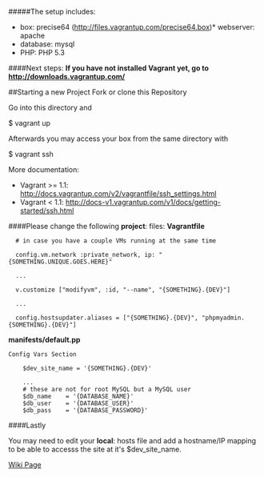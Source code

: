 
#####The setup includes:
* box:       precise64 (http://files.vagrantup.com/precise64.box)* webserver: apache
* database:  mysql
* PHP:       PHP 5.3

####Next steps:
**If you have not installed Vagrant yet, go to http://downloads.vagrantup.com/**

##Starting a new Project
Fork or clone this Repository

Go into this directory and

$ vagrant up

Afterwards you may access your box  from the same directory with

$ vagrant ssh

More documentation:
* Vagrant >= 1.1: http://docs.vagrantup.com/v2/vagrantfile/ssh_settings.html
* Vagrant <  1.1: http://docs-v1.vagrantup.com/v1/docs/getting-started/ssh.html

####Please change the following **project**: files:
**Vagrantfile**

      # in case you have a couple VMs running at the same time

      config.vm.network :private_network, ip: "{SOMETHING.UNIQUE.GOES.HERE}"

      ...

      v.customize ["modifyvm", :id, "--name", "{SOMETHING}.{DEV}"]

      ...
      
      config.hostsupdater.aliases = ["{SOMETHING}.{DEV}", "phpmyadmin.{SOMETHING}.{DEV}"]


**manifests/default.pp**

    Config Vars Section

        $dev_site_name = '{SOMETHING}.{DEV}'

        ...
        # these are not for root MySQL but a MySQL user
        $db_name    = '{DATABASE_NAME}'
        $db_user    = '{DATABASE_USER}'
        $db_pass    = '{DATABASE_PASSWORD}'
        
####Lastly

You may need to edit your **local**: hosts file and add a hostname/IP mapping to be able to accesss the site at it's $dev_site_name.

[Wiki Page](https://bitbucket.org/jaredrhodes/lamp-project-template-ubuntu-12.04-lts/wiki)